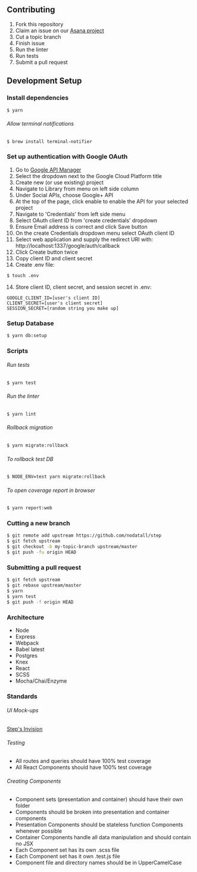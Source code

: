 ## Contributing

1. Fork this repository
2. Claim an issue on our [Asana project](https://app.asana.com/0/298435091634227/board)
3. Cut a topic branch
4. Finish issue
6. Run the linter
7. Run tests
5. Submit a pull request

## Development Setup

### Install dependencies
```sh
$ yarn
```

###### Allow terminal notifications
```sh
$ brew install terminal-notifier
```

### Set up authentication with Google OAuth
1. Go to [Google API Manager](https://console.cloud.google.com/apis/library)
2. Select the dropdown next to the Google Cloud Platform title
4. Create new (or use existing) project
2. Navigate to Library from menu on left side column
3. Under Social APIs, choose Google+ API
5. At the top of the page, click enable to enable the API for your selected project
6. Navigate to 'Credentials' from left side menu
7. Select OAuth client ID from 'create credentials' dropdown
8. Ensure Email address is correct and click Save button
9. On the create Credentials dropdown menu select OAuth client ID
10. Select web application and supply the redirect URI with: http://localhost:1337/google/auth/callback
11. Click Create button twice
12. Copy client ID and client secret
13. Create .env file:

```sh
$ touch .env
```
14. Store client ID, client secret, and session secret in .env:

```
GOOGLE_CLIENT_ID=[user's client ID]
CLIENT_SECRET=[user's client secret]
SESSION_SECRET=[random string you make up]
```

### Setup Database

```sh
$ yarn db:setup
```

### Scripts

###### Run tests
```sh
$ yarn test
```

###### Run the linter
```sh
$ yarn lint
```

###### Rollback migration
```sh
$ yarn migrate:rollback
```

###### To rollback test DB
```sh
$ NODE_ENV=test yarn migrate:rollback
```

###### To open coverage report in browser
```sh
$ yarn report:web
```

### Cutting a new branch
```sh
$ git remote add upstream https://github.com/nodatall/step
$ git fetch upstream
$ git checkout -b my-topic-branch upstream/master
$ git push -fu origin HEAD
```

### Submitting a pull request
```sh
$ git fetch upstream
$ git rebase upstream/master
$ yarn
$ yarn test
$ git push -f origin HEAD
```

### Architecture
- Node
- Express
- Webpack
- Babel latest
- Postgres
- Knex
- React
- SCSS
- Mocha/Chai/Enzyme

### Standards

###### UI Mock-ups
[Step's Invision](https://invis.io/QEAU5DRH6#/225562505_Login_Desktop)

###### Testing
- All routes and queries should have 100% test coverage
- All React Components should have 100% test coverage

###### Creating Components
- Component sets (presentation and container) should have their own folder
- Components should be broken into presentation and container components
- Presentation Components should be stateless function Components whenever possible
- Container Components handle all data manipulation and should contain no JSX
- Each Component set has its own .scss file
- Each Component set has it own .test.js file
- Component file and directory names should be in UpperCamelCase

